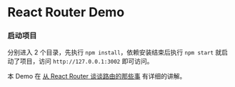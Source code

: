 # React Router Demo

### 启动项目

分别进入 2 个目录，先执行 `npm install`，依赖安装结束后执行 `npm start` 就启动了项目，访问 `http://127.0.0.1:3002` 即可访问。

本 Demo 在 [从 React Router 谈谈路由的那些事](http://stylechen.com/react-router.html) 有详细的讲解。 